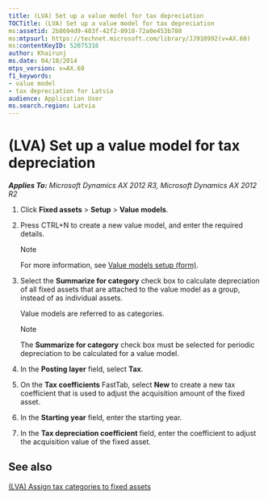 ```yaml
---
title: (LVA) Set up a value model for tax depreciation
TOCTitle: (LVA) Set up a value model for tax depreciation
ms:assetid: 2b8694d9-403f-42f2-8910-72a0e453b780
ms:mtpsurl: https://technet.microsoft.com/library/JJ910992(v=AX.60)
ms:contentKeyID: 52075316
author: Khairunj
ms.date: 04/18/2014
mtps_version: v=AX.60
f1_keywords:
- value model
- tax depreciation for Latvia
audience: Application User
ms.search.region: Latvia
---
```


# (LVA) Set up a value model for tax depreciation 


_**Applies To:** Microsoft Dynamics AX 2012 R3, Microsoft Dynamics AX 2012 R2_

1.  Click **Fixed assets** \> **Setup** \> **Value models**.

2.  Press CTRL+N to create a new value model, and enter the required details.
    

    > [!NOTE]
    > <P>For more information, see <A href="https://technet.microsoft.com/library/aa582567(v=ax.60)">Value models setup (form)</A>.</P>



3.  Select the **Summarize for category** check box to calculate depreciation of all fixed assets that are attached to the value model as a group, instead of as individual assets.
    
    Value models are referred to as categories.
    

    > [!NOTE]
    > <P>The <STRONG>Summarize for category</STRONG> check box must be selected for periodic depreciation to be calculated for a value model.</P>



4.  In the **Posting layer** field, select **Tax**.

5.  On the **Tax coefficients** FastTab, select **New** to create a new tax coefficient that is used to adjust the acquisition amount of the fixed asset.

6.  In the **Starting year** field, enter the starting year.

7.  In the **Tax depreciation coefficient** field, enter the coefficient to adjust the acquisition value of the fixed asset.

## See also

[(LVA) Assign tax categories to fixed assets](lva-assign-tax-categories-to-fixed-assets.md)

  


